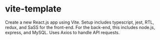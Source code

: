 # vite-template
Create a new React.js app using Vite. Setup includes typescript, jest, RTL, redux, and SaSS for the front-end. For the back-end, this includes node.js, express, and MySQL. Uses Axios to handle API requests.
